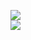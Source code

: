 [![](https://img.shields.io/badge/Made%20With-Github%20Spray-lightgrey.svg?style=for-the-badge&logo=github)](https://github.com/Annihil/github-spray#5295)  
[![](https://i.imgur.com/2DrTn0Z.gif)](https://github.com/Annihil/github-spray)